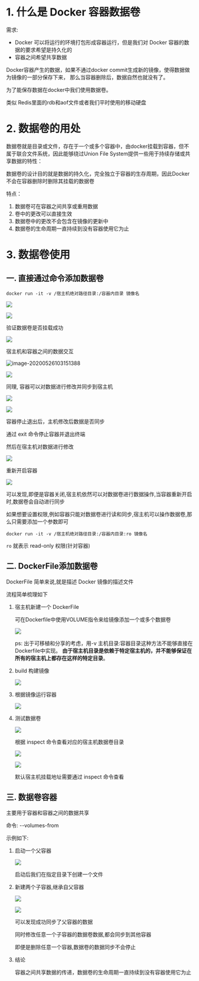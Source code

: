 # 1. 什么是 Docker 容器数据卷

需求:

- Docker 可以将运行的环境打包形成容器运行，但是我们对 Docker 容器的数据的要求希望是持久化的
- 容器之间希望共享数据

Docker容器产生的数据，如果不通过docker commit生成新的镜像，使得数据做为镜像的一部分保存下来， 那么当容器删除后，数据自然也就没有了。

为了能保存数据在docker中我们使用数据卷。

类似 Redis里面的rdb和aof文件或者我们平时使用的移动硬盘

# 2. 数据卷的用处

数据卷就是目录或文件，存在于一个或多个容器中，由docker挂载到容器，但不属于联合文件系统，因此能够绕过Union File System提供一些用于持续存储或共享数据的特性：

数据卷的设计目的就是数据的持久化，完全独立于容器的生存周期，因此Docker不会在容器删除时删除其挂载的数据卷

特点：

1. 数据卷可在容器之间共享或重用数据
2. 卷中的更改可以直接生效
3. 数据卷中的更改不会包含在镜像的更新中
4. 数据卷的生命周期一直持续到没有容器使用它为止

# 3. 数据卷使用

## 一. 直接通过命令添加数据卷

```
docker run -it -v /宿主机绝对路径目录:/容器内目录 镜像名
```

![](https://gitee.com/krislin_zhao/IMGcloud/raw/master/img/20200526102438.png)

![](https://gitee.com/krislin_zhao/IMGcloud/raw/master/img/20200526102631.png)

验证数据卷是否挂载成功

![](https://gitee.com/krislin_zhao/IMGcloud/raw/master/img/20200526102934.png)

宿主机和容器之间的数据交互

![image-20200526103151388](C:\Users\LIM\AppData\Roaming\Typora\typora-user-images\image-20200526103151388.png)

![](https://gitee.com/krislin_zhao/IMGcloud/raw/master/img/20200526103254.png)

同理, 容器可以对数据进行修改并同步到宿主机

![](https://gitee.com/krislin_zhao/IMGcloud/raw/master/img/20200526103411.png)

![](https://gitee.com/krislin_zhao/IMGcloud/raw/master/img/20200526103517.png)

容器停止退出后，主机修改后数据是否同步

通过 exit 命令停止容器并退出终端

然后在宿主机对数据进行修改

![](https://gitee.com/krislin_zhao/IMGcloud/raw/master/img/20200526103801.png)

重新开启容器

![](https://gitee.com/krislin_zhao/IMGcloud/raw/master/img/20200526103919.png)

可以发现,即便是容器关闭,宿主机依然可以对数据卷进行数据操作,当容器重新开启时,数据卷会自动进行同步

如果想要设置权限,例如容器只能对数据卷进行读和同步,宿主机可以操作数据卷,那么只需要添加一个参数即可

```
docker run -it -v /宿主机绝对路径目录:/容器内目录:ro 镜像名
```

`ro` 就表示 read-only 权限(针对容器)

## 二. DockerFile添加数据卷

DockerFile 简单来说,就是描述 Docker 镜像的描述文件

流程简单梳理如下

1. 宿主机新建一个 DockerFile

   可在Dockerfile中使用VOLUME指令来给镜像添加一个或多个数据卷

   ![](https://gitee.com/krislin_zhao/IMGcloud/raw/master/img/20200526104550.png)

   ps: 出于可移植和分享的考虑，用-v 主机目录:容器目录这种方法不能够直接在Dockerfile中实现。 **由于宿主机目录是依赖于特定宿主机的，并不能够保证在所有的宿主机上都存在这样的特定目录**。

2. build 构建镜像

   ![](https://gitee.com/krislin_zhao/IMGcloud/raw/master/img/20200526104923.png)

3. 根据镜像运行容器

   ![](https://gitee.com/krislin_zhao/IMGcloud/raw/master/img/20200526105208.png)

4. 测试数据卷

   ![](https://gitee.com/krislin_zhao/IMGcloud/raw/master/img/20200526105424.png)

   根据 inspect 命令查看对应的宿主机数据卷目录

   ![](https://gitee.com/krislin_zhao/IMGcloud/raw/master/img/20200526105821.png)

   ![](https://gitee.com/krislin_zhao/IMGcloud/raw/master/img/20200526105932.png)

   默认宿主机挂载地址需要通过 inspect 命令查看

## 三. 数据卷容器

主要用于容器和容器之间的数据共享

命令: --volumes-from

示例如下:

1. 启动一个父容器

   ![](https://gitee.com/krislin_zhao/IMGcloud/raw/master/img/20200526110256.png)

   启动后我们在指定目录下创建一个文件

2. 新建两个子容器,继承自父容器

   ![](https://gitee.com/krislin_zhao/IMGcloud/raw/master/img/20200526110556.png)

   ![](https://gitee.com/krislin_zhao/IMGcloud/raw/master/img/20200526110648.png)

   可以发现成功同步了父容器的数据

   同时修改任意一个子容器的数据卷数据,都会同步到其他容器

   即便是删除任意一个容器,数据卷的数据同步不会停止

   

3. 结论

   容器之间共享数据的传递，数据卷的生命周期一直持续到没有容器使用它为止